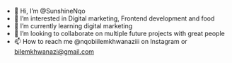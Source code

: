 - 👋 Hi, I’m @SunshineNqo
- 👀 I’m interested in Digital marketing, Frontend development and food 
- 🌱 I’m currently learning digital marketing 
- 💞️ I’m looking to collaborate on multiple future projects with great people 
- 📫 How to reach me @nqobiilemkhwanaziii on Instagram or bilemkhwanazi@gmail.com 

<!---
SunshineNqo/SunshineNqo is a ✨ special ✨ repository because its `README.md` (this file) appears on your GitHub profile.
You can click the Preview link to take a look at your changes.
--->
